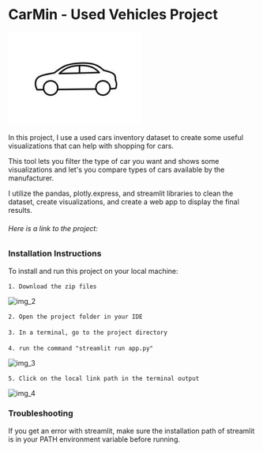 # CarMin - Used Vehicles Project

![img_1](images/img_1.jpg)
 
 In this project, I use a used cars inventory dataset to create some useful visualizations that can help with shopping for cars.

 This tool lets you filter the type of car you want and shows some visualizations and let's you compare types of cars available by the manufacturer.

 I utilize the pandas, plotly.express, and streamlit libraries to clean the dataset, create visualizations, and create a web app to display the final results.

 ###### Here is a link to the project: 



### Installation Instructions

To install and run this project on your local machine:


    1. Download the zip files

![img_2](..\images\img_2.png)

    2. Open the project folder in your IDE

    3. In a terminal, go to the project directory

    4. run the command "streamlit run app.py"

![img_3](..\images\img_3.png)

    5. Click on the local link path in the terminal output

![img_4](..\images\img_4.png)


### Troubleshooting

If you get an error with streamlit, make sure the installation path of streamlit is in your PATH environment variable before running.
